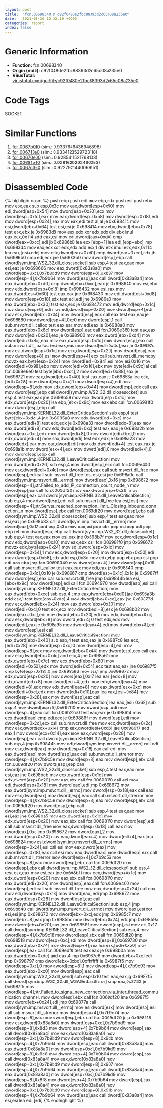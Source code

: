 ```yaml
---
layout: post
title:  "fcn.00698340 @ c92f0480e2fbc88393d2c65c08a235e0"
date:   2021-08-30 15:52:19 +0300
categories: report
index: false
---
```


# Generic Information
- **Function:** fcn.00698340
- **Origin (md5):** c92f0480e2fbc88393d2c65c08a235e0
- **VirusTotal:** [virustotal.com/gui/file/c92f0480e2fbc88393d2c65c08a235e0][virustotal_ref]

# Code Tags
<span class="tag" id="SOCKET">SOCKET</span>


# Similar Functions

1. [fcn.0067b010][similar_1_ref] (sim.: 0.9337646436946898)
2. [fcn.006713a0][similar_2_ref] (sim.: 0.9334123529723118)
3. [fcn.00670e00][similar_3_ref] (sim.: 0.9285411521768103)
4. [fcn.00681e40][similar_4_ref] (sim.: 0.9281620292460053)
5. [fcn.0067c360][similar_5_ref] (sim.: 0.9227921440069151)


# Disassembled Code

{% highlight nasm %}
push ebp
push edi
mov ebp,edx
push esi
push ebx
mov ebx,eax
sub esp,0x3c
mov eax,dword[esp+0x50]
mov edi,dword[esp+0x54]
mov dword[esp+0x20],ecx
mov dword[esp+0x1c],eax
mov eax,dword[esp+0x58]
mov dword[esp+0x18],edi
mov dword[esp+0x24],eax
mov eax,edi
test al,al
je 0x698414
mov esi,dword[ebx+0x64]
test esi,esi
je 0x698414
mov ebx,dword[ebx+0x78]
test ebx,ebx
je 0x6983d8
mov eax,edx
xor edx,edx
div ebx
imul eax,edx,0x114
add eax,esi
mov edi,dword[eax+0xd0]
cmp dword[eax+0xcc],edi
jb 0x6986b0
lea ecx,[ebp+1]
lea edi,[ebp+ebx]
jmp 0x6983d4
mov eax,ecx
xor edx,edx
add ecx,1
div ebx
imul edx,edx,0x114
lea eax,[esi+edx]
mov edx,dword[eax+0xd0]
cmp dword[eax+0xcc],edx
jb 0x6986b0
cmp edi,ecx
jne 0x6983b0
mov dword[esp],ebp
call dword[sym.imp.WS2_32.dll_closesocket]
sub esp,4
test eax,eax
mov esi,eax
je 0x698666
mov eax,dword[0x83a8a0]
mov dword[esp+0xc],0x7b9bd9
mov dword[esp+8],0x897
mov dword[esp+4],0x7b9b64
mov dword[esp],eax
call dword[0x83a8a4]
mov eax,dword[ebx+0xd0]
cmp dword[ebx+0xcc],eax
je 0x698640
mov esi,ebx
mov edx,dword[esp+0x18]
jmp 0x698432
mov esi,eax
mov eax,dword[esi+0x60]
test eax,eax
jne 0x698430
mov edi,dword[esi+0xd8]
mov dword[esp+0x18],edx
test edi,edi
jne 0x6986e0
mov eax,dword[ebx+0x30]
test eax,eax
je 0x698472
mov edi,dword[esp+0x1c]
mov dword[esp+8],edi
mov edi,dword[esp+0x20]
mov dword[esp+4],edi
mov ecx,dword[ebx+0x34]
mov dword[esp],ecx
call eax
test eax,eax
je 0x698680
mov dword[esp+4],0xe0
mov dword[esp],1
call sub.msvcrt.dll_calloc
test eax,eax
mov edi,eax
je 0x6988a0
mov eax,dword[ebx+0x6c]
mov dword[esp],eax
call fcn.0069e360
test eax,eax
mov dword[edi+0x20],eax
je 0x698900
mov eax,dword[ebx+0xd4]
mov dword[edi+0x8c],eax
mov eax,dword[esp+0x1c]
mov dword[esp],eax
call sub.msvcrt.dll_malloc
test eax,eax
mov dword[edi+0x4c],eax
je 0x69897c
mov esi,dword[esp+0x1c]
mov ecx,dword[esp+0x20]
mov dword[esp],eax
mov dword[esp+8],esi
mov dword[esp+4],ecx
call sub.msvcrt.dll_memcpy
movzx eax,byte[esp+0x24]
mov dword[edi+0x84],esi
mov esi,0x16
mov dword[edi+0x98],ebp
mov dword[edi+0x10],ebx
mov byte[edi+0x9c],al
call fcn.0069e6e0
test byte[ebx+0xdc],2
mov dword[edi+0x88],eax
je 0x698721
mov eax,dword[ebx+0x40]
test eax,eax
je 0x69853a
lea edx,[edi+0x28]
mov dword[esp+0xc],1
mov dword[esp+4],edi
mov dword[esp+8],edx
mov edx,dword[ebx+0x44]
mov dword[esp],edx
call eax
mov dword[esp],ebp
call dword[sym.imp.WS2_32.dll_closesocket]
sub esp,4
test eax,eax
jne 0x698b59
mov ecx,dword[esp+0x1c]
mov edx,dword[esp+0x20]
lea ebp,[ebx+0x9c]
mov eax,ebx
call fcn.006981f0
mov dword[esp],ebp
call dword[sym.imp.KERNEL32.dll_EnterCriticalSection]
sub esp,4
test byte[ebx+0xdc],4
jne 0x6985a8
mov edx,dword[edi+0xc]
mov eax,dword[edi+8]
test edx,edx
je 0x698a33
mov dword[edx+8],eax
mov eax,dword[edi+8]
mov edx,dword[edi+0xc]
test eax,eax
je 0x698a2b
mov dword[eax+0xc],edx
mov dword[edi+8],0
mov dword[edi+0xc],0
mov edx,dword[edi+4]
mov eax,dword[edi]
test edx,edx
je 0x698a23
mov dword[edx],eax
mov eax,dword[edi]
mov edx,dword[edi+4]
test eax,eax
je 0x698a1b
mov dword[eax+4],edx
mov dword[edi],0
mov dword[edi+4],0
mov dword[esp],ebp
call dword[sym.imp.KERNEL32.dll_LeaveCriticalSection]
mov eax,dword[edi+0x20]
sub esp,4
mov dword[esp],eax
call fcn.0069e400
mov eax,dword[edi+0x4c]
mov dword[esp],eax
call sub.msvcrt.dll_free
mov dword[esp],edi
call sub.msvcrt.dll_free
test esi,esi
jne 0x698a0c
call dword[sym.imp.msvcrt.dll__errno]
mov dword[eax],0x16
jmp 0x698672
mov dword[esp+4],str.Failed_to_add_IP_connection_count_node_n
mov dword[esp],esi
call fcn.0069df20
mov eax,dword[esp+0x28]
mov dword[esp],eax
call dword[sym.imp.KERNEL32.dll_LeaveCriticalSection]
sub esp,4
mov dword[esp],edi
call sub.msvcrt.dll_free
lea esi,[esi]
mov dword[esp+4],str.Server_reached_connection_limit._Closing_inbound_connection._n
mov dword[esp],ebx
call fcn.0069df20
mov dword[esp],ebp
call dword[sym.imp.WS2_32.dll_closesocket]
sub esp,4
test eax,eax
mov esi,eax
jne 0x698b33
call dword[sym.imp.msvcrt.dll__errno]
mov dword[eax],0x17
add esp,0x3c
mov eax,esi
pop ebx
pop esi
pop edi
pop ebp
ret
mov dword[esp],ebp
call dword[sym.imp.WS2_32.dll_closesocket]
sub esp,4
test eax,eax
mov esi,eax
jne 0x698b7f
mov ecx,dword[esp+0x1c]
mov edx,dword[esp+0x20]
mov eax,ebx
call fcn.006981f0
jmp 0x698672
movzx edx,byte[esp+0x24]
mov edi,dword[esp+0x1c]
mov dword[esp+0x54],1
mov ecx,dword[esp+0x20]
mov dword[esp+0x50],edi
mov dword[esp+0x58],edx
add esp,0x3c
mov edx,ebp
pop ebx
pop esi
pop edi
pop ebp
jmp fcn.00698340
mov dword[esp+4],1
mov dword[esp],0x18
call sub.msvcrt.dll_calloc
test eax,eax
mov edi,eax
je 0x698640
cmp dword[esp+0x1c],0x10
je 0x698967
cmp dword[esp+0x1c],0x1c
je 0x6987ff
mov dword[esp],eax
call sub.msvcrt.dll_free
jmp 0x69844b
lea esi,[ebx+0x9c]
mov dword[esp],edi
call fcn.00694970
mov dword[esp],esi
call dword[sym.imp.KERNEL32.dll_EnterCriticalSection]
mov eax,dword[ebx+0xcc]
sub esp,4
cmp eax,dword[ebx+0xd0]
jae 0x698a3b
add eax,1
test byte[ebx+0xdc],4
mov dword[ebx+0xcc],eax
jne 0x69877d
mov ecx,dword[ebx+0x24]
mov eax,dword[ebx+0x20]
mov dword[edi+0xc],0
test ecx,ecx
mov dword[edi+8],eax
je 0x698b02
mov dword[eax+0xc],edi
mov dword[ebx+0x20],edi
mov edx,dword[ebx+0xc]
mov eax,dword[ebx+8]
mov dword[edi+4],0
test edx,edx
mov dword[edi],eax
je 0x698a95
mov dword[eax+4],edi
mov dword[ebx+8],edi
mov dword[esp],esi
call dword[sym.imp.KERNEL32.dll_LeaveCriticalSection]
mov eax,dword[ebx+0x40]
sub esp,4
test eax,eax
je 0x6987c8
lea ecx,[edi+0x28]
mov dword[esp+0xc],0
mov dword[esp+4],edi
mov dword[esp+8],ecx
mov ecx,dword[ebx+0x44]
mov dword[esp],ecx
call eax
mov eax,dword[ebx+0xdc]
and eax,4
jne 0x698a61
mov edx,dword[ebx+0x7c]
mov ecx,dword[ebx+0x80]
mov dword[edi+0x50],edx
mov dword[edi+0x54],ecx
test eax,eax
jne 0x6987f5
cmp byte[esp+0x18],0
jne 0x698a9d
mov esi,1
jmp 0x698672
mov edx,dword[esp+0x20]
mov dword[eax],0x17
lea eax,[edx+8]
mov edx,dword[edx+8]
mov dword[edi+4],edx
mov edx,dword[eax+4]
mov dword[edi+8],edx
mov edx,dword[eax+8]
mov eax,dword[eax+0xc]
mov dword[edi+0xc],edx
mov dword[edi+0x10],eax
lea eax,[esi+0x84]
mov dword[esp+0x28],eax
mov dword[esp],eax
call dword[sym.imp.KERNEL32.dll_EnterCriticalSection]
lea eax,[esi+0x68]
sub esp,4
mov dword[esp+8],0x697f10
mov dword[esp],edi
mov dword[esp+4],eax
call fcn.006b22c0
test eax,eax
je 0x698614
mov ecx,dword[eax]
cmp edi,ecx
je 0x69886f
mov dword[esp],edi
mov dword[esp+0x2c],ecx
call sub.msvcrt.dll_free
mov ecx,dword[esp+0x2c]
mov eax,dword[ecx+0x14]
cmp eax,dword[esi+0xd8]
jae 0x6989f7
add eax,1
mov dword[ecx+0x14],eax
mov eax,dword[esp+0x28]
mov dword[esp],eax
call dword[sym.imp.KERNEL32.dll_LeaveCriticalSection]
sub esp,4
jmp 0x69844b
mov edi,dword[sym.imp.msvcrt.dll__errno]
call edi
mov eax,dword[eax]
mov dword[esp+0x18],eax
call edi
mov eax,dword[eax]
mov dword[esp],eax
call sub.msvcrt.dll_strerror
mov dword[esp+4],0x7b9c56
mov dword[esp+8],eax
mov dword[esp],ebx
call fcn.0069df20
mov dword[esp],ebp
call dword[sym.imp.WS2_32.dll_closesocket]
sub esp,4
test eax,eax
mov esi,eax
jne 0x698bcb
mov ecx,dword[esp+0x1c]
mov edx,dword[esp+0x20]
mov eax,ebx
call fcn.006981f0
call edi
mov edi,dword[esp+0x18]
mov dword[eax],edi
jmp 0x698672
mov eax,dword[sym.imp.msvcrt.dll__errno]
mov dword[esp+0x18],eax
call eax
mov eax,dword[eax]
mov dword[esp],eax
call sub.msvcrt.dll_strerror
mov dword[esp+4],0x7b9c56
mov dword[esp+8],eax
mov dword[esp],ebx
call fcn.0069df20
mov dword[esp],ebp
call dword[sym.imp.WS2_32.dll_closesocket]
sub esp,4
test eax,eax
mov esi,eax
jne 0x698ba5
mov ecx,dword[esp+0x1c]
mov edx,dword[esp+0x20]
mov eax,ebx
call fcn.006981f0
mov dword[esp],edi
call sub.msvcrt.dll_free
mov eax,dword[esp+0x18]
call eax
mov dword[eax],0xc
jmp 0x698672
mov dword[eax],2
mov eax,dword[esp+0x20]
mov eax,dword[eax+4]
mov dword[edi+4],eax
jmp 0x698824
mov esi,dword[sym.imp.msvcrt.dll__errno]
mov dword[esp+0x24],esi
call esi
mov eax,dword[eax]
mov dword[esp+0x18],eax
call esi
mov eax,dword[eax]
mov dword[esp],eax
call sub.msvcrt.dll_strerror
mov dword[esp+4],0x7b9c56
mov dword[esp+8],eax
mov dword[esp],ebx
call fcn.0069df20
mov dword[esp],ebp
call dword[sym.imp.WS2_32.dll_closesocket]
sub esp,4
test eax,eax
mov esi,eax
jne 0x698bf1
mov ecx,dword[esp+0x1c]
mov edx,dword[esp+0x20]
mov eax,ebx
call fcn.006981f0
mov eax,dword[edi+0x20]
mov dword[esp],eax
call fcn.0069e400
mov dword[esp],edi
call sub.msvcrt.dll_free
mov eax,dword[esp+0x24]
call eax
mov edi,dword[esp+0x18]
mov dword[eax],edi
jmp 0x698672
mov eax,dword[esp+0x28]
mov dword[esp],eax
call dword[sym.imp.KERNEL32.dll_LeaveCriticalSection]
sub esp,4
jmp 0x698640
call dword[sym.imp.msvcrt.dll__errno]
mov dword[eax],esi
xor esi,esi
jmp 0x698672
mov dword[ebx+0xc],edx
jmp 0x6985c7
mov dword[ebx+8],eax
jmp 0x6985bc
mov dword[ebx+0x24],edx
jmp 0x69859a
mov dword[ebx+0x20],eax
jmp 0x69858f
mov dword[esp],esi
mov esi,0x17
call dword[sym.imp.KERNEL32.dll_LeaveCriticalSection]
sub esp,4
mov dword[esp+4],0x7b9c18
mov dword[esp],ebx
call fcn.0069df20
jmp 0x698518
mov dword[esp+0xc],edi
mov dword[esp+8],0x699730
mov eax,dword[ebx+0x74]
mov dword[esp+4],eax
lea eax,[edi+0x50]
mov dword[esp],eax
call fcn.0069edf0
test eax,eax
je 0x698b0a
mov eax,dword[ebx+0xdc]
and eax,4
jmp 0x6987e6
mov dword[ebx+0xc],edi
jmp 0x698797
cmp dword[ebx+0xbc],0xffffffff
je 0x6987f5
mov dword[esp+0xc],0
mov dword[esp+8],1
mov dword[esp+4],0x7b9c93
mov eax,dword[ebx+0xc0]
mov dword[esp],eax
call dword[sym.imp.WS2_32.dll_send]
sub esp,0x10
test eax,eax
jg 0x6987f5
call dword[sym.imp.WS2_32.dll_WSAGetLastError]
cmp eax,0x2733
je 0x6987f5
mov dword[esp+4],str.Failed_to_signal_new_connection_via_inter_thread_communication_channel.
mov dword[esp],ebx
call fcn.0069df20
jmp 0x6987f5
mov dword[ebx+0x24],edi
jmp 0x69877a
call dword[sym.imp.msvcrt.dll__errno]
mov esi,dword[eax]
mov dword[esp],esi
call sub.msvcrt.dll_strerror
mov dword[esp+4],0x7b9c74
mov dword[esp+8],eax
mov dword[esp],ebx
call fcn.0069df20
jmp 0x698518
mov eax,dword[0x83a8a0]
mov dword[esp+0xc],0x7b9bd9
mov dword[esp+8],0x8d3
mov dword[esp+4],0x7b9b64
mov dword[esp],eax
call dword[0x83a8a4]
mov eax,dword[0x83a8a0]
mov dword[esp+0xc],0x7b9bd9
mov dword[esp+8],0x9db
mov dword[esp+4],0x7b9b64
mov dword[esp],eax
call dword[0x83a8a4]
mov eax,dword[0x83a8a0]
mov dword[esp+0xc],0x7b9bd9
mov dword[esp+8],0x8e6
mov dword[esp+4],0x7b9b64
mov dword[esp],eax
call dword[0x83a8a4]
mov eax,dword[0x83a8a0]
mov dword[esp+0xc],0x7b9bd9
mov dword[esp+8],0x907
mov dword[esp+4],0x7b9b64
mov dword[esp],eax
call dword[0x83a8a4]
mov eax,dword[0x83a8a0]
mov dword[esp+0xc],0x7b9bd9
mov dword[esp+8],0x8f8
mov dword[esp+4],0x7b9b64
mov dword[esp],eax
call dword[0x83a8a4]
mov eax,dword[0x83a8a0]
mov dword[esp+0xc],0x7b9bd9
mov dword[esp+8],0x91b
mov dword[esp+4],0x7b9b64
mov dword[esp],eax
call dword[0x83a8a4]
mov esi,esi
lea edi,[edi]
{% endhighlight %}


[similar_1_ref]: /report/fcn.0067b010@c92f0480e2fbc88393d2c65c08a235e0
[similar_2_ref]: /report/fcn.006713a0@c92f0480e2fbc88393d2c65c08a235e0
[similar_3_ref]: /report/fcn.00670e00@c92f0480e2fbc88393d2c65c08a235e0
[similar_4_ref]: /report/fcn.00681e40@c92f0480e2fbc88393d2c65c08a235e0
[similar_5_ref]: /report/fcn.0067c360@c92f0480e2fbc88393d2c65c08a235e0
[virustotal_ref]: https://www.virustotal.com/gui/file/c92f0480e2fbc88393d2c65c08a235e0